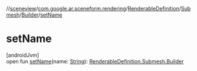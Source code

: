 //[sceneview](../../../../../index.md)/[com.google.ar.sceneform.rendering](../../../index.md)/[RenderableDefinition](../../index.md)/[Submesh](../index.md)/[Builder](index.md)/[setName](set-name.md)

# setName

[androidJvm]\
open fun [setName](set-name.md)(name: [String](https://developer.android.com/reference/kotlin/java/lang/String.html)): [RenderableDefinition.Submesh.Builder](index.md)
